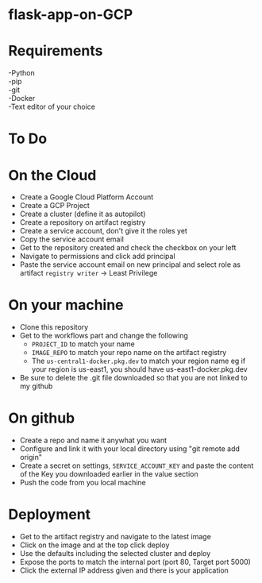 # flask-app-on-GCP  

# Requirements  
-Python  
-pip  
-git  
-Docker  
-Text editor of your choice  

  
# To Do 
# On the Cloud 
- Create a Google Cloud Platform Account  
- Create a GCP Project  
- Create a cluster (define it as autopilot)  
- Create a repository on artifact registry
- Create a service account, don't give it the roles yet  
- Copy the service account email  
- Get to the repository created and check the checkbox on your left  
- Navigate to permissions and click add principal  
- Paste the service account email on new principal and select role as artifact ```registry writer``` -> Least Privilege  
  
# On your machine  
- Clone this repository  
- Get to the workflows part and change the following  
    - ```PROJECT_ID``` to match your name  
    - ```IMAGE_REPO``` to match your repo name on the artifact registry  
    - The ```us-central1-docker.pkg.dev``` to match your region name eg if your region is us-east1,
    you should have us-east1-docker.pkg.dev   
- Be sure to delete the .git file downloaded so that you are not linked to my github  
  
# On github  
- Create a repo and name it anywhat you want  
- Configure and link it with your local directory using "git remote add origin"   
- Create a secret on settings, ```SERVICE_ACCOUNT_KEY```  and paste the content of the Key you downloaded earlier in the value section  
- Push the code from you local machine  
  
# Deployment  
- Get to the artifact registry and navigate to the latest image  
- Click on the image and at the top click deploy  
- Use the defaults including the selected cluster and deploy  
- Expose the ports to match the internal port (port 80, Target port 5000)  
- Click the external IP address given and there is your application  